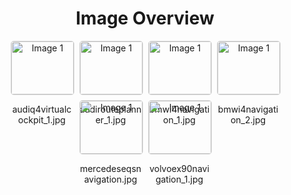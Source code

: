 <h1 style ="text-align: center;"> Image Overview </h1>
<div style="display: flex; flex-wrap: wrap; gap: 10px; justify-content: center;">
<div style="flex: 1 1 calc(33.333% - 20px); max-width: 100px; text-align: center;">
<img src="https://media.evkx.net/multimedia/technology/infotainment/navigation/audiq4virtualcockpit_1_xst.jpg" alt="Image 1" style="width: 100%; border: 1px solid #ddd; border-radius: 5px;">
<p>audiq4virtualcockpit_1.jpg</p>
</div>
<div style="flex: 1 1 calc(33.333% - 20px); max-width: 100px; text-align: center;">
<img src="https://media.evkx.net/multimedia/technology/infotainment/navigation/audirouteplanner_1_xst.jpg" alt="Image 1" style="width: 100%; border: 1px solid #ddd; border-radius: 5px;">
<p>audirouteplanner_1.jpg</p>
</div>
<div style="flex: 1 1 calc(33.333% - 20px); max-width: 100px; text-align: center;">
<img src="https://media.evkx.net/multimedia/technology/infotainment/navigation/bmwi4navigation_1_xst.jpg" alt="Image 1" style="width: 100%; border: 1px solid #ddd; border-radius: 5px;">
<p>bmwi4navigation_1.jpg</p>
</div>
<div style="flex: 1 1 calc(33.333% - 20px); max-width: 100px; text-align: center;">
<img src="https://media.evkx.net/multimedia/technology/infotainment/navigation/bmwi4navigation_2_xst.jpg" alt="Image 1" style="width: 100%; border: 1px solid #ddd; border-radius: 5px;">
<p>bmwi4navigation_2.jpg</p>
</div>
<div style="flex: 1 1 calc(33.333% - 20px); max-width: 100px; text-align: center;">
<img src="https://media.evkx.net/multimedia/technology/infotainment/navigation/mercedeseqsnavigation_xst.jpg" alt="Image 1" style="width: 100%; border: 1px solid #ddd; border-radius: 5px;">
<p>mercedeseqsnavigation.jpg</p>
</div>
<div style="flex: 1 1 calc(33.333% - 20px); max-width: 100px; text-align: center;">
<img src="https://media.evkx.net/multimedia/technology/infotainment/navigation/volvoex90navigation_1_xst.jpg" alt="Image 1" style="width: 100%; border: 1px solid #ddd; border-radius: 5px;">
<p>volvoex90navigation_1.jpg</p>
</div>
</div>
